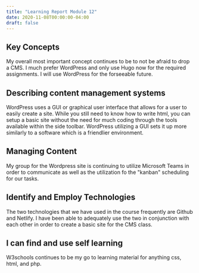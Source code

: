 ```yaml
---
title: "Learning Report Module 12"
date: 2020-11-08T00:00:00-04:00
draft: false 
---
```


## Key Concepts
My overall most important concept continues to be to not be afraid to drop a CMS. I much prefer WordPress and only use Hugo now for the required assignments. I will use WordPress 
for the forseeable future.

## Describing content management systems
WordPress uses a GUI or graphical user interface that allows for a user to easily create a site. While you still need to know how to write html, you can setup a basic site 
without the need for much coding through the tools available within the side toolbar. WordPress utilizing a GUI sets it up more similarly to a software which is a friendlier environment.

## Managing Content
My group for the Wordpress site is continuing to utilize Microsoft Teams in order to communicate
as well as the utilization fo the "kanban" scheduling for our tasks.

## Identify and Employ Technologies
The two technologies that we have used in the course frequently are Github and Netlify.
I have been able to adequately use the two in conjunction with each other in order to create a basic site for the CMS class.

## I can find and use self learning
W3schools continues to be my go to learning material for anything css, html, and php.
